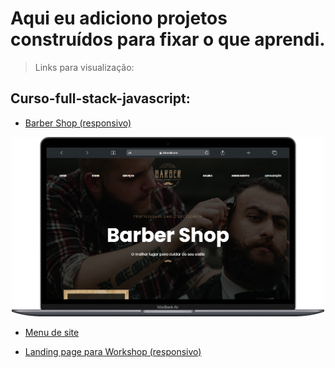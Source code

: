 # Aqui eu adiciono projetos construídos para fixar o que aprendi.

>Links para visualização:

## Curso-full-stack-javascript: <br>

- [Barber Shop (responsivo)](https://idomelo.me/learning-HTML-CSS/curso-forma%C3%A7%C3%A3o-full-stack-javascript/barber-shop)

<div align="center">
  <img src="curso-formação-full-stack-javascript/barber-shop/barbershop_pc.png" alt="Barbershop preview" width="500">
</div>

- [Menu de site](https://idomelo.me/learning-HTML-CSS/curso-formação-full-stack-javascript/menu-de-site)

- [Landing page para Workshop (responsivo)](https://idomelo.me/learning-HTML-CSS/curso-formação-full-stack-javascript/landing-page)

